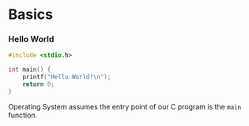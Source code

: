 # Basics

### Hello World
```c
#include <stdio.h>

int main() {
	printf("Hello World!\n");
	return 0;
}
```
Operating System assumes the entry point of our C program is the `main` function.